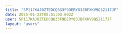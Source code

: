 ```yaml
---
title: "SP117KAJ0ZTEDCQ633F9DERY83JBFXKV9QS2117JF"
date: 2025-01-23T08:51:03.602Z
user: SP117KAJ0ZTEDCQ633F9DERY83JBFXKV9QS2117JF
layout: "users"
---
```

    